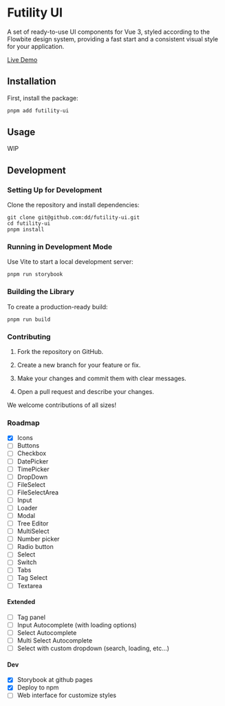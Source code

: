 # Futility UI

A set of ready-to-use UI components for Vue 3, styled according to the Flowbite design system, providing a fast start and a consistent visual style for your application.

[Live Demo](https://dd.github.io/futility-ui/)


## Installation

First, install the package:

```sh
pnpm add futility-ui
```


## Usage

WIP


## Development

### Setting Up for Development

Clone the repository and install dependencies:

```console
git clone git@github.com:dd/futility-ui.git
cd futility-ui
pnpm install
```


### Running in Development Mode

Use Vite to start a local development server:

```console
pnpm run storybook
```


### Building the Library

To create a production-ready build:

```console
pnpm run build
```


### Contributing

1. Fork the repository on GitHub.

2. Create a new branch for your feature or fix.

3. Make your changes and commit them with clear messages.

4. Open a pull request and describe your changes.

We welcome contributions of all sizes!


### Roadmap

* [x] Icons
* [ ] Buttons
* [ ] Checkbox
* [ ] DatePicker
* [ ] TimePicker
* [ ] DropDown
* [ ] FileSelect
* [ ] FileSelectArea
* [ ] Input
* [ ] Loader
* [ ] Modal
* [ ] Tree Editor
* [ ] MultiSelect
* [ ] Number picker
* [ ] Radio button
* [ ] Select
* [ ] Switch
* [ ] Tabs
* [ ] Tag Select
* [ ] Textarea

#### Extended

* [ ] Tag panel
* [ ] Input Autocomplete (with loading options)
* [ ] Select Autocomplete
* [ ] Multi Select Autocomplete
* [ ] Select with custom dropdown (search, loading, etc...)

#### Dev

* [x] Storybook at github pages
* [x] Deploy to npm
* [ ] Web interface for customize styles
